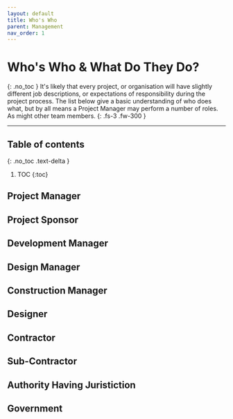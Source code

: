 ```yaml
---
layout: default
title: Who's Who
parent: Management
nav_order: 1
---
```


# Who's Who & What Do They Do?
{: .no_toc }
It's likely that every project, or organisation will have slightly different job descriptions, or expectations of responsibility during the project process. The list below give a basic understanding of who does what, but by all means a Project Manager may perform a number of roles. As might other team members.
{: .fs-3 .fw-300 }

---

## Table of contents
{: .no_toc .text-delta }

1. TOC
{:toc}

## Project Manager

## Project Sponsor

## Development Manager

## Design Manager

## Construction Manager

## Designer

## Contractor

## Sub-Contractor

## Authority Having Juristiction

## Government
